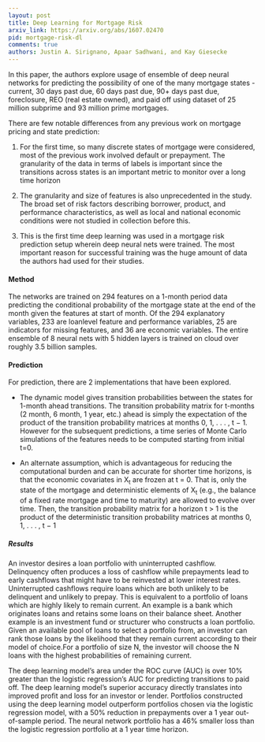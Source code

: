 ```yaml
---
layout: post
title: Deep Learning for Mortgage Risk
arxiv_link: https://arxiv.org/abs/1607.02470
pid: mortgage-risk-dl
comments: true
authors: Justin A. Sirignano, Apaar Sadhwani, and Kay Giesecke
---
```

In this paper, the authors explore usage of ensemble of deep neural networks for predicting the possibility of one of the many mortgage states - current, 30 days past due, 60 days past due, 90+ days past due, foreclosure, REO (real estate owned), and paid off using dataset of 25 million subprime and 93 million prime mortgages.

There are few notable differences from any previous work on mortgage pricing and state prediction:

1. For the first time, so many discrete states of mortgage were considered, most of the previous work involved default or prepayment. The granularity of the data in terms of labels is important since the transitions across states is an important metric to monitor over a long time horizon

2. The granularity and size of features is also unprecedented in the study. The broad set of risk factors describing borrower, product, and performance characteristics, as well as local and national economic conditions were not studied in collection before this.

3. This is the first time deep learning was used in a mortgage risk prediction setup wherein deep neural nets were trained. The most important reason for successful training was the huge amount of data the authors had used for their studies.

#### Method

The networks are trained on 294 features on a 1-month period data predicting the conditional probability of the mortgage state at the end of the month given the features at start of month.  Of the 294 explanatory variables, 233 are loanlevel
feature and performance variables, 25 are indicators for missing features, and 36 are economic variables. The entire ensemble of 8 neural nets with 5 hidden layers is trained on cloud over roughly 3.5 billion samples.


#### Prediction

For prediction, there are 2 implementations that have been explored.

- The dynamic model gives transition probabilities between the states for 1-month ahead transitions. The transition probability matrix for t-months (2 month, 6 month, 1 year, etc.) ahead is simply the expectation of the product of the transition probability matrices at months 0, 1, . . . , t − 1. However for the subsequent predictions, a time series of Monte Carlo simulations of the features needs to be computed starting from initial t=0.

- An alternate assumption, which is advantageous for reducing the computational burden and can be accurate for shorter time horizons, is that the economic covariates in X<sub>t</sub> are frozen at t = 0. That is, only the state of the mortgage and deterministic elements of X<sub>t</sub> (e.g., the balance of a fixed rate mortgage and time to maturity) are allowed to evolve over time. Then, the transition probability matrix for a horizon t > 1 is the product of the deterministic transition probability matrices at months 0, 1, . . . , t − 1

##### Results

An investor desires a loan portfolio with uninterrupted cashflow. Delinquency often produces a loss of cashflow while prepayments lead to early cashflows that might have to be reinvested at lower interest rates. Uninterrupted cashflows require loans which are both unlikely to be delinquent and unlikely to prepay. This is equivalent to a portfolio of loans which are
highly likely to remain current. An example is a bank which originates loans and retains some loans on their balance sheet. Another example is an investment fund or structurer who constructs a loan portfolio. Given an available pool of loans to select a portfolio from, an investor can rank those loans by the likelihood that they remain current according to their
model of choice.For a portfolio of size N, the investor will choose the N loans with the highest probabilities of remaining current.

The deep learning model’s area under the ROC curve (AUC) is over 10% greater than the logistic regression’s AUC
for predicting transitions to paid off. The deep learning model’s superior accuracy directly translates into improved profit and loss for an investor or lender. Portfolios constructed using the deep learning model outperform portfolios chosen via the logistic regression model, with a 50% reduction in prepayments over a 1 year out-of-sample period. The neural network
portfolio has a 46% smaller loss than the logistic regression portfolio at a 1 year time horizon.
